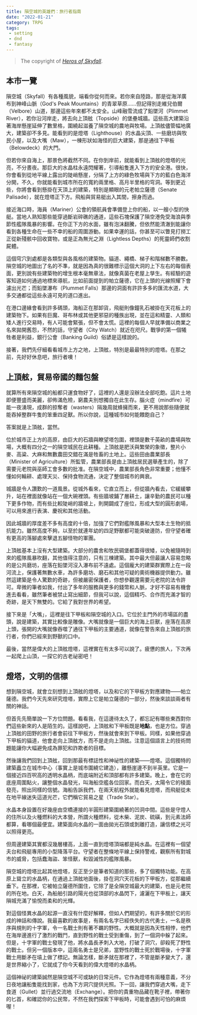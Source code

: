 ```yaml
---
title: 隕空城的英雄們：旅行者指南 
date: "2022-01-21"
category: TRPG
tags:
 - setting
 - dnd
 - fantasy
---
```


> The copyright of [*Heros of Skyfall*](/trpg/skyfall/heros_of_skyfall/copyright/).

## 本市一覽

隕空城（Skyfall）有各種風貌，端看你從何而來。若你來自陸路，那是從海洋廣布到神峰山脈（God's Peak Mountains）的青翠草原……但記得別走維兒伯爾（Velbore）山道，那邊這些年來都不太安全。山峰融雪流成了鉛墜河（Plimmet River），若你沿河岸走，將去向上頂舷（Topside）的堡壘城牆。這些高大建築沿著海岸懸崖延伸了數里格，圍繞起滋養了隕空城的農地與牧場。上頂舷儘管幅地廣大，建築卻不多見。能看到的是燈塔（Lighthouse）的水晶尖頂、一些磨坊與牧民小屋，以及大嘴（Maw），一棟形狀如海怪的巨大建築，那是通往下甲板（Belowdeck）的大門。

但若你來自海上，那景色將截然不同。在你到岸前，就能看到上頂舷的燈塔的光亮，不分晝夜。那巨大的水晶柱永遠閃耀著，引導船隻進入下方的安全港。很快，你會看到從地平線上露出的陡峭懸崖，分隔了上方的綠色牧場與下方的藍白色海洋分開，不久，你就能看到城市所在的寬約兩里格、高月半里格的穹洞。等到更近些，你將會看到懸掛在天頂上的建築，特別是顯眼的元老帕立薩德（Senate Palisade），就在燈塔正下方。飛船與貿易艇出入其間，擦身而過。

接近海口時，海員（Mariner）公會的領航員會準備登上你的船，以一艘小型的快艇。當地人熟知那些能穿過斷岩碎礁的通道，這些石塊保護了隕空港免受海浪與季節性艦隊風暴的影響。在你正下方的水面，雖有泡沫翻騰，但依然能清澈到能讓你看到各種生命在一些不幸的船的周圍游動。如果幸運的話，你甚至可以瞥見打撈工正從新殘骸中回收寶物，或是正為無光之淵（Lightless Depths）的死靈師們收割屍體。

這個穹穴到處都是各類型與各風格的建築物。貓道、繩橋、梯子和階梯數不勝數。隕空城的地圖出了名的不準，就是因為真的很難標示這個大洞的上下左右的每個表面，更別說有些建築物的增生根本毫無章法，就像真菌在老屋上孳生。有經驗的遊客知道如何通過地標來導航，比如前面提到的帕立薩德，它在上頭的光線照耀下會濾出光芒；而鉛墜瀑布（Plummet Falls）那邊的洞面有許許多多的匯流水道，大多交通都從這些永遠可見的道口進出。

在港口邊緣會看到許多碼頭，海船正在那卸貨，飛艇則像鐘乳石被掛在天花板上的建築物下。如果有巨魔、哥布林或其他更邪惡的種族出現，並在這和精靈、人類和矮人進行交易時，有人可能會緊張，但不會太慌。這裡的每個人早就準備以商業之名來拋開舊怨，不然的話，守望者（City Watch）就近在咫尺。戰爭的第一個犧牲者是利益，銀行公會（Banking Guild）俗諺是這樣說的。

接著，我們先仔細看看城市上方之地，上頂舷，特別是最最特別的燈塔。在那之前，先好好休息吧，旅行者噢！

## 上頂舷，貿易帝國的麵包盤

就算所有來隕空城的船都只運食物好了，這裡的人還是沒辦法全部吃飽。這片土地即便豐盛而美麗，卻佈滿危險，窮農夫別想獨自在此生存。腦火症（mindfire）可能一夜湧現，成群的掠奪者（wasters）隔幾周就蜂擁而來，更不用說那些隨便就能吞掉整群牛隻的笨重四足獸。所以你說，這種城市如何能餵飽自己？

答案就是上頂舷，當然。

位於城市正上方的高原，由巨大的石牆與瞭望塔包圍，裡頭是數千英畝的農場與牧場，大概有四分之一的隕空城民在此耕種。上頂舷是肥沃與繁榮的象徵，整片小麥、高粱、大麻和無數農田交錯在滿是牲畜的土地上。這些田由農業部長（Minister of Agriculture）所監管，農業部長是由上頂舷居民選舉產生的，除了需要元老院與巫師工會多數的批准。在隕空城中，農業部長角色非常重要；他懂不懂如何輪耕、處理天災、保持食物流通，決定了整個城市的興衰。

城牆是令人讚歎的一道風景。從城外看來，它直立而上，但從牆內看去，它緩緩攀升，站在裡面就像站在一個大碗裡頭。有些牆坡鋪了層耕土，讓辛勤的農民可以種下更多作物，而有些比較陡峭的牆坡上，則開闢成了座位，形成大型的圓形劇場，可以用來進行表演、慶祝和其他活動。

因此城牆的厚度差不多有高度的十倍，加強了它們對艦隊風暴和大型本土生物的抵抗能力。雖然高度不夠，以至於就連年幼的四足野獸都可能突破邊防，但守望者確有更高的落腳處來擊退五腳怪物的軍團。

上頂舷基本上沒有大型建築。大部分的農舍和牧民碉堡都蓋得很矮，以免被隨時到來的艦隊風暴吹翻，其他值得注意的，只有三棟建築。其中最大但最讓人容易忽略的是公共磨坊，座落在鉛墜河沒入瀑布前不遠處。這個龐大的建築群實際上在一段河流上，保護著無數水車，為許多磨坊、磨石和其他可疑的奧術機器提供動力。雖然這建築是令人驚歎的奇跡，但被嚴密保護者，你想參觀還需要元老院的法令許可。卑微的筆者如我，付出了多年的服務與更多的錢幣和人脈，才好不容易有機會進去看看，雖然筆者被禁止寫出細節，但我可以說，這個精巧、合作而充滿才智的奇跡，是天下無雙的。它給了我對世界的希望。

接下來是「大嘴」，這裡是往下甲板和隕空城的入口。它位於主門外的市場區的盡頭，說是建築，其實比較像是雕像。大嘴就像是一個巨大的海上巨獸，座落在高原上頭，張開的大嘴就像吞噬了通往下甲板的主要通道，就像在警告來自上頂舷的旅行者，你們已經來到野獸的口中。

最後，當然是偉大的上頂舷燈塔，這裡實在有太多可以說了。疲憊的旅人，下次再一起爬上山頂，一探它的古老祕密吧！

## 燈塔，文明的信標

想到隕空城，就會立刻想到上頂舷的燈塔，以及和它的下甲板方對應建物——帕立薩德。我們今天先來研究燈塔，實際上它是帕立薩德的一部分，然後來談談兩者有關的神話。

但首先先簡單說一下方位問題。看看我，在這邊待太久了，都忘記有哪些東西對你們這些新來的人是陌生的。這樣說吧，上頂舷和下甲板既是**地點**，也是方位。穿過上頂舷的田野的旅行者會前往下甲板方，然後就會來到下甲板。同樣，如果他穿過下甲板的貓道，他會走向上頂舷方，而不是走向上頂舷。注意這個語言上的技術問題能讓你大幅避免成為罪犯和詐欺者的目標。

然後讓我們回到上頂舷，回到那最有標誌性和神祕性的建築——燈塔。這個獨特的建築矗立在城市中心（事實上是城市圍繞它建造），離懸崖邊不到半英里。它是一個接近四百呎高的透明水晶柄，而底端附近和頂部都有許多建築。晚上，會在它的底座周圍點火，讓整個水晶發光，叫海船空艦各位回家。而白天，太陽令它的稜面發亮，照出同樣的信號。海船告訴我們，在兩天航程外就能看見燈塔，而飛艇從未在地平線迷失這道光芒，它們稱它貿易之星（Trade Star）。

水晶本身設置在好幾座由空橋連接的半圓形建築圍繞著的凹洞中間。這些是守燈人的住所以及火種燃料的大本營，所謂火種燃料，從木柴、泥炭、硫磺，到元素法師都算，看哪個最便宜。建築面向水晶的一面由拋光石頭或剝離打造，讓信標之光可以照得更亮。

但周邊建築其實都沒幾層樓高，上面一直到燈塔頂端都是純水晶。在這裡有一個望夫台和飛艇專用的小型降落平台。守望者在整條地平線上保持警戒，觀察所有對城市的威脅，包括蠢海盜、笨怪獸，和毀滅性的艦隊風暴。

隕空城的燈塔比起其他燈塔，反正至少是筆者知道的那些，多了個獨特功能。在高原上聳立的水晶柄，在通過上頂舷地面後，掛在洞穴天花板的下甲板方，從那繼續垂下。在那裡，它被帕立薩德所圍住，它除了是全隕空城最大的建築，也是元老院的所在地。白天，為船舶引路的陽光也從頂部的水晶閃下，濾灑在下甲板上，讓天隕城充滿了愉悅而柔和的光輝。

對這個怪異水晶的起源一直沒有什麼好解釋，但如人們期望的，有許多關於它的形成的神話和傳說。我最喜歡的故事是，有兩名名字已經佚失的古代勇士，一名是秩序與規則的十字軍，令一名戰士則有著不羈的野性。大概就是因為天性相悖，他們在海岸邊進行了激烈的戰鬥，直到野性的戰士受到重傷，到了一個洞中躲了起來。但是，十字軍的戰士發現了他，將水晶長矛刺入大地，打破了洞穴，卻殺死了野性的戰士。但另一個版本中，這兩名勇士是兄弟，當野性的戰士死於戰場後，十字軍戰士用斷矛在墳上做了標記。無論怎樣，斷矛就在那裡了，不管是斷矛變大了，還是世界縮小了，它就成了你今天看到的偉大燈塔的水晶柄。

這個神祕的建築誠然是隕空城不可或缺的日常元件。它作為燈塔有兩種意義，不分日夜地讓船隻能找到家，也為下方洞穴提供光照。下一回，讓我們穿過大嘴，走下食道（Gullet）並行過交流地（Exchange）。把你的貴重物品藏在靴子裡，帶著你的匕首，和確認你的公民幣，不然在我們探索下甲板時，可能會遇到可怕的麻煩喔！
